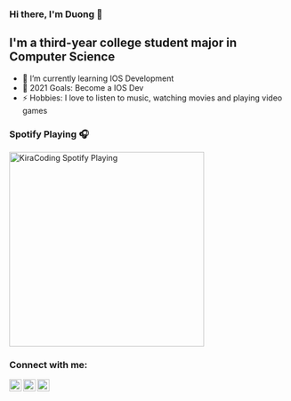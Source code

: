 ### Hi there, I'm Duong 👋
## I'm a third-year college student major in Computer Science

- 🌱 I’m currently learning IOS Development
- 🥅 2021 Goals: Become a IOS Dev 
- ⚡ Hobbies: I love to listen to music, watching movies and playing video games

### Spotify Playing 🎧

[<img src="https://now-playing-codestackr.vercel.app/api/spotify-playing" alt="KiraCoding Spotify Playing" width="350" />](https://open.spotify.com/playlist/0WIkh9aViNHnVtpUHF3CdO?si=HJvZGXfnQoq0iRlS98wXww)

### Connect with me:

[<img align="left" alt="KiraCoding | Facebook" width="22px" src="https://cdn.jsdelivr.net/npm/simple-icons@3.12.3/icons/facebook.svg" />][facebook]
[<img align="left" alt="KiraCoding | LinkedIn" width="22px" src="https://cdn.jsdelivr.net/npm/simple-icons@v3/icons/linkedin.svg" />][linkedin]
[<img align="left" alt="KiraCoding | Instagram" width="22px" src="https://cdn.jsdelivr.net/npm/simple-icons@v3/icons/instagram.svg" />][instagram]

<br />

[facebook]: https://www.facebook.com/profile.php?id=100014048285460
[instagram]: https://www.instagram.com/thai_duongg_m/
[linkedin]: https://www.linkedin.com/in/mtduong100500/
